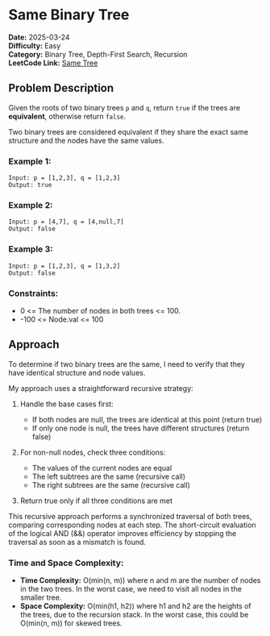# Same Binary Tree

**Date:** 2025-03-24  
**Difficulty:** Easy  
**Category:** Binary Tree, Depth-First Search, Recursion  
**LeetCode Link:** [Same Tree](https://leetcode.com/problems/same-tree/)

## Problem Description

Given the roots of two binary trees `p` and `q`, return `true` if the trees are **equivalent**, otherwise return `false`.

Two binary trees are considered equivalent if they share the exact same structure and the nodes have the same values.

### Example 1:
```
Input: p = [1,2,3], q = [1,2,3]
Output: true
```

### Example 2:
```
Input: p = [4,7], q = [4,null,7]
Output: false
```

### Example 3:
```
Input: p = [1,2,3], q = [1,3,2]
Output: false
```

### Constraints:
* 0 <= The number of nodes in both trees <= 100.
* -100 <= Node.val <= 100

## Approach

To determine if two binary trees are the same, I need to verify that they have identical structure and node values. 

My approach uses a straightforward recursive strategy:

1. Handle the base cases first:
   - If both nodes are null, the trees are identical at this point (return true)
   - If only one node is null, the trees have different structures (return false)

2. For non-null nodes, check three conditions:
   - The values of the current nodes are equal
   - The left subtrees are the same (recursive call)
   - The right subtrees are the same (recursive call)

3. Return true only if all three conditions are met

This recursive approach performs a synchronized traversal of both trees, comparing corresponding nodes at each step. The short-circuit evaluation of the logical AND (&&) operator improves efficiency by stopping the traversal as soon as a mismatch is found.

### Time and Space Complexity:
- **Time Complexity:** O(min(n, m)) where n and m are the number of nodes in the two trees. In the worst case, we need to visit all nodes in the smaller tree.
- **Space Complexity:** O(min(h1, h2)) where h1 and h2 are the heights of the trees, due to the recursion stack. In the worst case, this could be O(min(n, m)) for skewed trees.